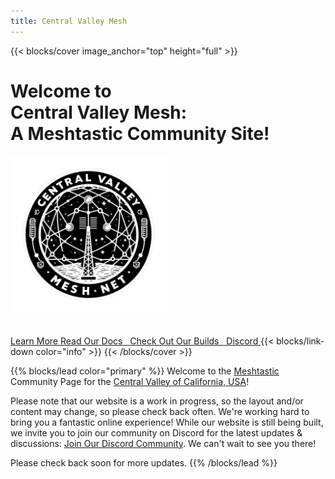```yaml
---
title: Central Valley Mesh
---
```


{{< blocks/cover image_anchor="top" height="full" >}}
<div>
  <h1 class="home_header">Welcome to<br />Central Valley Mesh:<br />A Meshtastic Community Site!</h1>
<img src="central-valley-mesh.png" alt="My Logo" style="width:250px;">
</div>
<br />
<br />
<a class="btn btn-lg btn-primary me-3 mb-4" href="/about/">
  Learn More <i class="fas fa-arrow-alt-circle-right ms-2"></i>
</a>
<a class="btn btn-lg btn-primary me-3 mb-4" href="/docs/">
  Read Our Docs &nbsp;<i class="fa-solid fa-book"></i>
</a>
<a class="btn btn-lg btn-primary me-3 mb-4" href="/blog/">
  Check Out Our Builds &nbsp;<i class="fa-solid fa-screwdriver-wrench"></i>
</a>
<a class="btn btn-lg btn-primary me-3 mb-4" href="https://discord.com/invite/9KUu5QQqMx">
  Discord <i class="fab fa-github ms-2 "></i>
</a>
<!-- <p class="lead mt-5">Porridge temperature assessment &mdash; in the cloud!</p> -->
{{< blocks/link-down color="info" >}}
{{< /blocks/cover >}}


{{% blocks/lead color="primary" %}}
Welcome to the [Meshtastic](https://meshtastic.org/) Community Page for the [Central Valley of California, USA](https://en.wikipedia.org/wiki/Central_Valley_(California))!

Please note that our website is a work in progress, so the layout and/or content may change, so please check back often. We're working hard to bring you a fantastic online experience! While our website is still being built, we invite you to join our community on Discord for the latest updates & discussions: [Join Our Discord Community](https://discord.gg/9KUu5QQqMx). We can't wait to see you there!

Please check back soon for more updates.
{{% /blocks/lead %}}


<!-- 
{{% blocks/section color="dark" type="row" %}}
{{% blocks/feature icon="fa-lightbulb" title="New chair metrics!" %}}
The Goldydocs UI now shows chair size metrics by default.

Please follow this space for updates!
{{% /blocks/feature %}}


{{% blocks/feature icon="fab fa-github" title="Contributions welcome!" url="https://github.com/google/docsy-example" %}}
We do a [Pull Request](https://github.com/google/docsy-example/pulls) contributions workflow on **GitHub**. New users are always welcome!
{{% /blocks/feature %}}


{{% blocks/feature icon="fab fa-twitter" title="Follow us on Twitter!" url="https://twitter.com/docsydocs" %}}
For announcement of latest features etc.
{{% /blocks/feature %}}


{{% /blocks/section %}}


{{% blocks/section %}}
This is the second section
{.h1 .text-center}
{{% /blocks/section %}}


{{% blocks/section type="row" %}}

{{% blocks/feature icon="fab fa-app-store-ios" title="Download **from AppStore**" %}}
Get the Goldydocs app!
{{% /blocks/feature %}}

{{% blocks/feature icon="fab fa-github" title="Contributions welcome!"
    url="https://github.com/google/docsy-example" %}}
We do a [Pull Request](https://github.com/google/docsy-example/pulls)
contributions workflow on **GitHub**. New users are always welcome!
{{% /blocks/feature %}}

{{% blocks/feature icon="fab fa-twitter" title="Follow us on Twitter!"
    url="https://twitter.com/GoHugoIO" %}}
For announcement of latest features etc.
{{% /blocks/feature %}}

{{% /blocks/section %}}


{{% blocks/section %}}
This is the another section
{.h1 .text-center}
{{% /blocks/section %}} -->